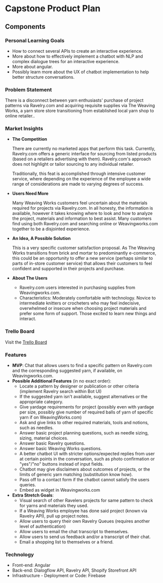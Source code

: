 # Capstone Product Plan

## Components
### Personal Learning Goals
- How to connect several APIs to create an interactive experience.
- More about how to effectively implement a chatbot with NLP and complex dialogue trees for an interactive experience.
- More about angular.
- Possibly learn more about the UX of chatbot implementation to help better structure conversations.

### Problem Statement
There is a disconnect between yarn enthusiasts' purchase of project patterns via Ravelry.com and acquiring requisite supplies via The Weaving Works, a yarn store store transitioning from established local yarn shop to online retailer..


### Market Insights
- __The Competition__

  There are currently no marketed apps that perform this task. Currently, Ravelry.com offers a generic interface for sourcing from listed products (based on a retailers advertising with them). Ravelry.com's approach does not highlight or tailor sourcing to any individual retailer.

  Traditionally, this feat is accomplished through intensive customer service, where depending on the experience of the employee a wide range of considerations are made to varying degrees of success.

- __Users Need More__

  Many Weaving Works customers feel uncertain about the materials required for projects via Ravelry.com. In all honesty, the information is available, however it takes knowing where to look and how to analyze the project, materials and information to best assist. Many customers find using both Ravelry.com and searching online or Weavingworks.com together to be a disjointed experience.

- __An Idea, A Possible Solution__

  This is a very specific customer satisfaction proposal. As The Weaving Works transitions from brick and mortar to predominantly e-commerce, this could be an opportunity to offer a new service (perhaps similar to parts of in-store customer service) that allows their customers to feel confident and supported in their projects and purchase.

- __About The Users__
  - Ravelry.com users interested in purchasing supplies from Weavingworks.com.
  - Characteristics: Moderately comfortable with technology. Novice to intermediate knitters or crocheters who may feel indecisive, overwhelmed or insecure when choosing project materials and prefer some form of support. Those excited to learn new things and interact.

### Trello Board
Visit the [Trello Board](https://trello.com/b/Bp3ILvqb)


### Features
  - __MVP__: Chat that allows users to find a specific pattern on Ravelry.com and the corresponding suggested yarn, if available, on Weavingworks.com.
  - __Possible Additional Features__ (in no exact order):
    - Locate a pattern by designer or publication or other criteria (implement Ravelry search within Bot UI)
    - If the suggested yarn isn't available, suggest alternatives or the appropriate category.
    - Give yardage requirements for project (possibly even with yardage per size, possibly give number of required balls of yarn of specific yarn if on WeavingWorks.com)
    - Ask and give links to other required materials, tools and notions, such as needles.
    - Answer basic project planning questions, such as needle sizing, sizing, material choices.
    - Answer basic Ravelry questions.
    - Answer basic Weaving Works questions.
    - A better chatbot UI with stricter options/expected replies from user at certain points in the conversation, such as photo confirmation or "yes"/"no" buttons instead of input fields.
    - Chatbot may give disclaimers about outcomes of projects, or the limits of generic yarn matching (substitution know how).
    - Pass off to a contact form if the chatbot cannot satisfy the users queries.
    - Embed as widget in Weavingworks.com
  - __Extra Stretch Goals__:
    - Visual search of other Ravelers projects for same pattern to check for yarns and materials they used.
    - If a Weaving Works employee has done said project (known via Ravelry API), pull up project notes.
    - Allow users to query their own Ravelry Queues (requires another level of authentication)
    - Allow users to email the chat transcript to themselves.
    - Allow users to send us feedback and/or a transcript of their chat.
    - Email a shopping list to themselves or a friend.

### Technology
  - Front-end: Angular
  - Back-end: Dialogflow API, Ravelry API, Shopify Storefront API
  - Infrastructure - Deployment or Code: Firebase
